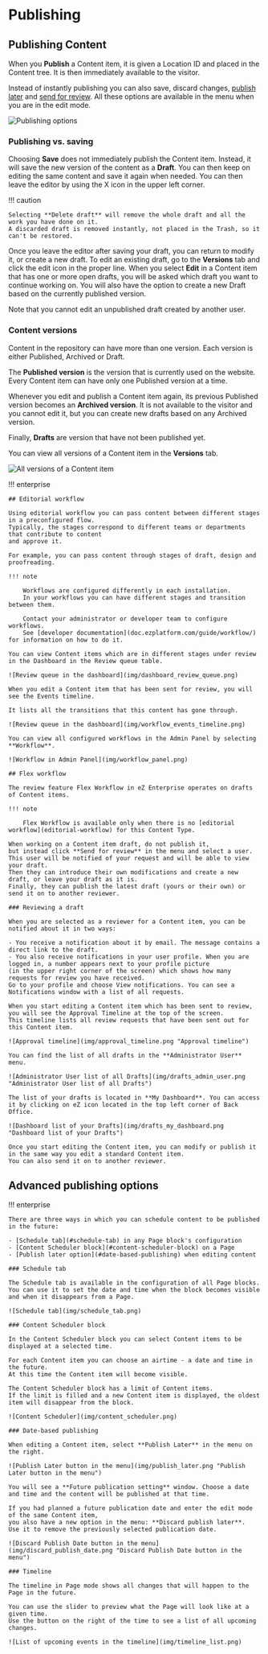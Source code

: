# Publishing

## Publishing Content

When you **Publish** a Content item, it is given a Location ID and placed in the Content tree.
It is then immediately available to the visitor.

Instead of instantly publishing you can also save, discard changes, [publish later](#date-based-publishing) and [send for review](#review-workflow).
All these options are available in the menu when you are in the edit mode.

![Publishing options](img/publishing_options.png "Publishing options")

### Publishing vs. saving

Choosing **Save** does not immediately publish the Content item.
Instead, it will save the new version of the content as a **Draft**.
You can then keep on editing the same content and save it again when needed.
You can then leave the editor by using the X icon in the upper left corner.

!!! caution

    Selecting **Delete draft** will remove the whole draft and all the work you have done on it.
    A discarded draft is removed instantly, not placed in the Trash, so it can't be restored.

Once you leave the editor after saving your draft, you can return to modify it, or create a new draft.
To edit an existing draft, go to the **Versions** tab and click the edit icon in the proper line.
When you select **Edit** in a Content item that has one or more open drafts, you will be asked which draft you want to continue working on.
You will also have the option to create a new Draft based on the currently published version.

Note that you cannot edit an unpublished draft created by another user.

### Content versions

Content in the repository can have more than one version.
Each version is either Published, Archived or Draft.

The **Published version** is the version that is currently used on the website.
Every Content item can have only one Published version at a time.

Whenever you edit and publish a Content item again, its previous Published version becomes an **Archived version**.
It is not available to the visitor and you cannot edit it, but you can create new drafts based on any Archived version.

Finally, **Drafts** are version that have not been published yet.

You can view all versions of a Content item in the **Versions** tab.

![All versions of a Content item](img/content_item_versions.png "All versions of a Content item")

!!! enterprise

    ## Editorial workflow

    Using editorial workflow you can pass content between different stages in a preconfigured flow.
    Typically, the stages correspond to different teams or departments that contribute to content
    and approve it.

    For example, you can pass content through stages of draft, design and proofreading.

    !!! note

        Workflows are configured differently in each installation.
        In your workflows you can have different stages and transition between them.

        Contact your administrator or developer team to configure workflows.
        See [developer documentation](doc.ezplatform.com/guide/workflow/) for information on how to do it.

    You can view Content items which are in different stages under review in the Dashboard in the Review queue table.

    ![Review queue in the dashboard](img/dashboard_review_queue.png)

    When you edit a Content item that has been sent for review, you will see the Events timeline.

    It lists all the transitions that this content has gone through.

    ![Review queue in the dashboard](img/workflow_events_timeline.png)

    You can view all configured workflows in the Admin Panel by selecting **Workflow**.

    ![Workflow in Admin Panel](img/workflow_panel.png)

    ## Flex workflow

    The review feature Flex Workflow in eZ Enterprise operates on drafts of Content items.

    !!! note

        Flex Workflow is available only when there is no [editorial workflow](editorial-workflow) for this Content Type.

    When working on a Content item draft, do not publish it,
    but instead click **Send for review** in the menu and select a user.
    This user will be notified of your request and will be able to view your draft.
    Then they can introduce their own modifications and create a new draft, or leave your draft as it is.
    Finally, they can publish the latest draft (yours or their own) or send it on to another reviewer.

    ### Reviewing a draft

    When you are selected as a reviewer for a Content item, you can be notified about it in two ways:

    - You receive a notification about it by email. The message contains a direct link to the draft.
    - You also receive notifications in your user profile. When you are logged in, a number appears next to your profile picture
    (in the upper right corner of the screen) which shows how many requests for review you have received.
    Go to your profile and choose View notifications. You can see a Notifications window with a list of all requests.

    When you start editing a Content item which has been sent to review, you will see the Approval Timeline at the top of the screen.
    This timeline lists all review requests that have been sent out for this Content item.

    ![Approval timeline](img/approval_timeline.png "Approval timeline")

    You can find the list of all drafts in the **Administrator User** menu.

    ![Administrator User list of all Drafts](img/drafts_admin_user.png "Administrator User list of all Drafts")

    The list of your drafts is located in **My Dashboard**. You can access it by clicking on eZ icon located in the top left corner of Back Office.

    ![Dashboard list of your Drafts](img/drafts_my_dashboard.png "Dashboard list of your Drafts")

    Once you start editing the Content item, you can modify or publish it in the same way you edit a standard Content item.
    You can also send it on to another reviewer.

## Advanced publishing options

!!! enterprise

    There are three ways in which you can schedule content to be published in the future:

    - [Schedule tab](#schedule-tab) in any Page block's configuration
    - [Content Scheduler block](#content-scheduler-block) on a Page
    - [Publish later option](#date-based-publishing) when editing content

    ### Schedule tab

    The Schedule tab is available in the configuration of all Page blocks.
    You can use it to set the date and time when the block becomes visible and when it disappears from a Page.

    ![Schedule tab](img/schedule_tab.png)

    ### Content Scheduler block

    In the Content Scheduler block you can select Content items to be displayed at a selected time.

    For each Content item you can choose an airtime - a date and time in the future.
    At this time the Content item will become visible.

    The Content Scheduler block has a limit of Content items.
    If the limit is filled and a new Content item is displayed, the oldest item will disappear from the block.

    ![Content Scheduler](img/content_scheduler.png)

    ### Date-based publishing

    When editing a Content item, select **Publish Later** in the menu on the right.

    ![Publish Later button in the menu](img/publish_later.png "Publish Later button in the menu")

    You will see a **Future publication setting** window. Choose a date and time and the content will be published at that time.

    If you had planned a future publication date and enter the edit mode of the same Content item,
    you also have a new option in the menu: **Discard publish later**.
    Use it to remove the previously selected publication date.

    ![Discard Publish Date button in the menu](img/discard_publish_date.png "Discard Publish Date button in the menu")

    ### Timeline

    The timeline in Page mode shows all changes that will happen to the Page in the future.

    You can use the slider to preview what the Page will look like at a given time.
    Use the button on the right of the time to see a list of all upcoming changes.

    ![List of upcoming events in the timeline](img/timeline_list.png)
